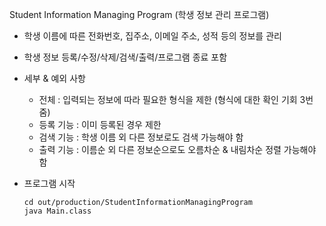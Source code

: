 Student Information Managing Program (학생 정보 관리 프로그램)

- 학생 이름에 따른 전화번호, 집주소, 이메일 주소, 성적 등의 정보를 관리
- 학생 정보 등록/수정/삭제/검색/출력/프로그램 종료 포함
- 세부 & 예외 사항
    - 전체 : 입력되는 정보에 따라 필요한 형식을 제한 (형식에 대한 확인 기회 3번 줌)
    - 등록 기능 : 이미 등록된 경우 제한
    - 검색 기능 : 학생 이름 외 다른 정보로도 검색 가능해야 함
    - 출력 기능 : 이름순 외 다른 정보순으로도 오름차순 & 내림차순 정렬 가능해야 함

- 프로그램 시작


      cd out/production/StudentInformationManagingProgram  
      java Main.class


